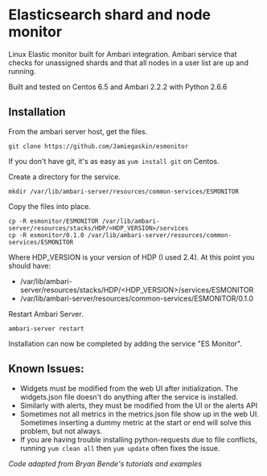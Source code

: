 # Elasticsearch shard and node monitor
Linux Elastic monitor built for Ambari integration. Ambari service that checks for unassigned shards and that all nodes in a user list are up and running.

Built and tested on Centos 6.5 and Ambari 2.2.2 with Python 2.6.6

## Installation
From the ambari server host, get the files.
```
git clone https://github.com/Jamiegaskin/esmonitor
```
If you don't have git, it's as easy as `yum install git` on Centos.

Create a directory for the service.
```
mkdir /var/lib/ambari-server/resources/common-services/ESMONITOR
```

Copy the files into place.
```
cp -R esmonitor/ESMONITOR /var/lib/ambari-server/resources/stacks/HDP/<HDP_VERSION>/services
cp -R esmonitor/0.1.0 /var/lib/ambari-server/resources/common-services/ESMONITOR
```

Where HDP_VERSION is your version of HDP (I used 2.4). At this point you should have:
- /var/lib/ambari-server/resources/stacks/HDP/<HDP_VERSION>/services/ESMONITOR
- /var/lib/ambari-server/resources/common-services/ESMONITOR/0.1.0

Restart Ambari Server.
```
ambari-server restart
```

Installation can now be completed by adding the service "ES Monitor".

## Known Issues:
- Widgets must be modified from the web UI after initialization. The widgets.json file doesn't do anything after the service is installed.
- Similarly with alerts, they must be modified from the UI or the alerts API
- Sometimes not all metrics in the metrics.json file show up in the web UI. Sometimes inserting a dummy metric at the start or end will solve this problem, but not always.
- If you are having trouble installing python-requests due to file conflicts, running `yum clean all` then `yum update` often fixes the issue.

*Code adapted from Bryan Bende's tutorials and examples*
